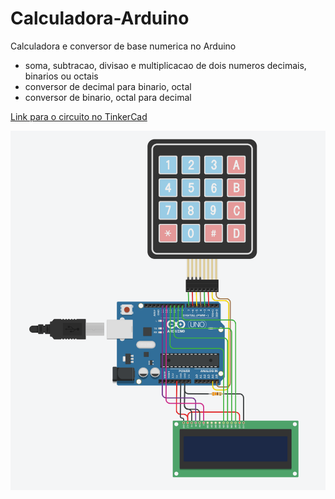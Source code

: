 # Calculadora-Arduino
Calculadora e conversor de base numerica no Arduino

- soma, subtracao, divisao e multiplicacao de dois numeros decimais, binarios ou octais
- conversor de decimal para binario, octal
- conversor de binario, octal para decimal

[Link para o circuito no TinkerCad](https://www.tinkercad.com/things/gqEtLWDKcia)

<img src="https://github.com/TrabalhosPUCPR/Calculadora-Arduino/blob/main/circuito.png">


